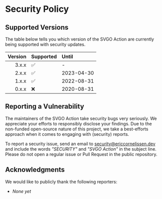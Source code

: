 # Security Policy

## Supported Versions

The table below tells you which version of the SVGO Action are currently being
supported with security updates.

| Version | Supported          | Until      |
| ------: | :----------------- | :--------- |
|   3.x.x | :white_check_mark: | -          |
|   2.x.x | :white_check_mark: | 2023-04-30 |
|   1.x.x | :white_check_mark: | 2022-08-31 |
|   0.x.x | :x:                | 2020-08-31 |

## Reporting a Vulnerability

The maintainers of the SVGO Action take security bugs very seriously. We
appreciate your efforts to responsibly disclose your findings. Due to the
non-funded open-source nature of this project, we take a best-efforts approach
when it comes to engaging with (security) reports.

To report a security issue, send an email to [security@ericcornelissen.dev] and
include the words _"SECURITY"_ and _"SVGO Action"_ in the subject line. Please
do not open a regular issue or Pull Request in the public repository.

## Acknowledgments

We would like to publicly thank the following reporters:

- _None yet_

[security@ericcornelissen.dev]: mailto:security@ericcornelissen.dev?subject=SECURITY%20%28SVGO%20Action%29
